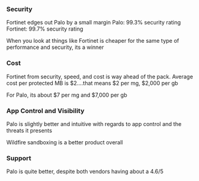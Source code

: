 
### Security

Fortinet edges out Palo by a small margin
	Palo: 99.3% security rating
	Fortinet: 99.7% security rating

When you look at things like Fortinet is cheaper for the same type of performance and security, its a winner

### Cost
Fortinet from security, speed, and cost is way ahead of the pack. Average cost per protected MB is $2....that means $2 per mg, $2,000 per gb

For Palo, its about $7 per mg and $7,000 per gb

### App Control and Visibility

Palo is slightly better and intuitive with regards to app control and the threats it presents

Wildfire sandboxing is a better product overall

### Support

Palo is quite better, despite both vendors having about a 4.6/5